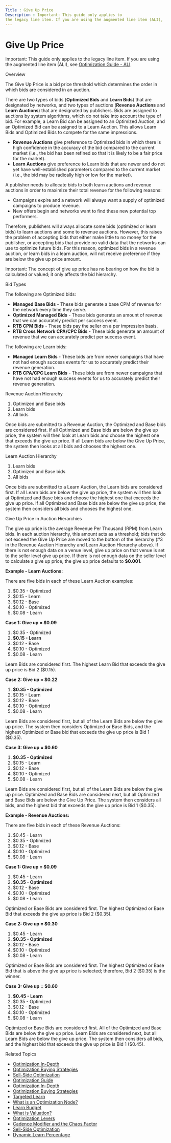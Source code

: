 ```yaml
---
Title : Give Up Price
Description : Important: This guide only applies to
the legacy line item. If you are using the augmented line item (ALI),
---
```



# Give Up Price





Important: This guide only applies to
the legacy line item. If you are using the augmented line item (ALI),
see
<a href="optimization-guide-ali.html" class="xref">Optimization Guide -
ALI</a>.



Overview

The Give Up Price is a bid price threshold which determines the order in
which bids are considered in an auction.

There are two types of bids (**Optimized Bids** and **Learn Bids**) that
are designated by networks, and two types of auctions (**Revenue
Auctions** and **Learn Auctions**) that are designated by publishers.
Bids are assigned to auctions by system algorithms, which do not take
into account the type of bid. For example, a Learn Bid can be assigned
to an Optimized Auction, and an Optimized Bid can be assigned to a Learn
Auction. This allows Learn Bids and Optimized Bids to compete for the
same impressions.

- **Revenue Auctions** give preference to Optimized bids in which there
  is high confidence in the accuracy of the bid compared to the current
  market (i.e., the bid has been refined so that it is likely to be a
  fair price for the market).
- **Learn Auctions** give preference to Learn bids that are newer and do
  not yet have well-established parameters compared to the current
  market (i.e., the bid may be radically high or low for the market).

A publisher needs to allocate bids to both learn auctions and revenue
auctions in order to maximize their total revenue for the following
reasons:

- Campaigns expire and a network will always want a supply of optimized
  campaigns to produce revenue.
- New offers begin and networks want to find these new potential top
  performers.

Therefore, publishers will always allocate some bids (optimized or learn
bids) to learn auctions and some to revenue auctions. However, this
raises the problem of accepting bids that either make little to no money
for the publisher, or accepting bids that provide no valid data that the
networks can use to optimize future bids. For this reason, optimized
bids in a revenue auction, or learn bids in a learn auction, will not
receive preference if they are below the give up price amount.



Important: The concept of give up price
has no bearing on how the bid is calculated or valued; it only affects
the bid hierarchy.



Bid Types

The following are Optimized bids:

- **Managed Base Bids** - These bids generate a base CPM of revenue for
  the network every time they serve.
- **Optimized Managed Bids** - These bids generate an amount of revenue
  that we can accurately predict per success event.
- **RTB CPM Bids** - These bids pay the seller on a per impression
  basis.
- **RTB Cross Network CPA/CPC Bids** - These bids generate an amount of
  revenue that we can accurately predict per success event.

The following are Learn bids:

- **Managed Learn Bids** - These bids are from newer campaigns that have
  not had enough success events for us to accurately predict their
  revenue generation.
- **RTB CPA/CPC Learn Bids** - These bids are from newer campaigns that
  have not had enough success events for us to accurately predict their
  revenue generation.

Revenue Auction Hierarchy

1.  Optimized and Base bids
2.  Learn bids
3.  All bids

Once bids are submitted to a Revenue Auction, the Optimized and Base
bids are considered first. If all Optimized and Base bids are below the
give up price, the system will then look at Learn bids and choose the
highest one that exceeds the give up price. If all Learn bids are below
the Give Up Price, the system then looks at all bids and chooses the
highest one.

Learn Auction Hierarchy

1.  Learn bids
2.  Optimized and Base bids
3.  All bids

Once bids are submitted to a Learn Auction, the Learn bids are
considered first. If all Learn bids are below the give up price, the
system will then look at Optimized and Base bids and choose the highest
one that exceeds the give up price. If all Optimized and Base bids are
below the give up price, the system then considers all bids and chooses
the highest one.

Give Up Price in Auction Hierarchies

The give up price is the average Revenue Per Thousand (RPM) from Learn
bids. In each auction hierarchy, this amount acts as a threshold; bids
that do not exceed the Give Up Price are moved to the bottom of the
hierarchy (#3 in the Revenue Auction Hierarchy and Learn Auction
Hierarchy above). If there is not enough data on a venue level, give up
price on that venue is set to the seller level give up price. If there
is not enough data on the seller level to calculate a give up price, the
give up price defaults to **$0.001**.

**Example - Learn Auctions:**

There are five bids in each of these Learn Auction examples:

1.  $0.35 - Optimized
2.  $0.15 - Learn
3.  $0.12 - Base
4.  $0.10 - Optimized
5.  $0.08 - Learn

**Case 1: Give up = $0.09**

1.  $0.35 - Optimized
2.  **$0.15 - Learn**
3.  $0.12 - Base
4.  $0.10 - Optimized
5.  $0.08 - Learn

Learn Bids are considered first. The highest Learn Bid that exceeds the
give up price is Bid 2 ($0.15).

**Case 2: Give up = $0.22**

1.  **$0.35 - Optimized**
2.  $0.15 - Learn
3.  $0.12 - Base
4.  $0.10 - Optimized
5.  $0.08 - Learn

Learn Bids are considered first, but all of the Learn Bids are below the
give up price. The system then considers Optimized or Base Bids, and the
highest Optimized or Base bid that exceeds the give up price is Bid 1
($0.35).

**Case 3: Give up = $0.60**

1.  **$0.35 - Optimized**
2.  $0.15 - Learn
3.  $0.12 - Base
4.  $0.10 - Optimized
5.  $0.08 - Learn

Learn Bids are considered first, but all of the Learn Bids are below the
give up price. Optimized and Base Bids are considered next, but all
Optimized and Base Bids are below the Give Up Price. The system then
considers all bids, and the highest bid that exceeds the give up price
is Bid 1 ($0.35).

**Example - Revenue Auctions:**

There are five bids in each of these Revenue Auctions:

1.  $0.45 - Learn
2.  $0.35 - Optimized
3.  $0.12 - Base
4.  $0.10 - Optimized
5.  $0.08 - Learn

**Case 1: Give up = $0.09**

1.  $0.45 - Learn
2.  **$0.35 - Optimized**
3.  $0.12 - Base
4.  $0.10 - Optimized
5.  $0.08 - Learn

Optimized or Base Bids are considered first. The highest Optimized or
Base Bid that exceeds the give up price is Bid 2 ($0.35).

**Case 2: Give up = $0.30**

1.  $0.45 - Learn
2.  **$0.35 - Optimized**
3.  $0.12 - Base
4.  $0.10 - Optimized
5.  $0.08 - Learn

Optimized or Base Bids are considered first. The highest Optimized or
Base Bid that is above the give up price is selected; therefore, Bid 2
($0.35) is the winner.

**Case 3: Give up = $0.60**

1.  **$0.45 - Learn**
2.  $0.35 - Optimized
3.  $0.12 - Base
4.  $0.10 - Optimized
5.  $0.08 - Learn

Optimized or Base Bids are considered first. All of the Optimized and
Base Bids are below the give up price. Learn Bids are considered next,
but all Learn Bids are below the give up price. The system then
considers all bids, and the highest bid that exceeds the give up price
is Bid 1 ($0.45).

Related Topics

- <a href="optimization-in-depth.html" class="xref">Optimization
  In-Depth</a>
- <a href="optimization-buying-strategies.html" class="xref">Optimization
  Buying Strategies</a>
- <a href="sell-side-optimization.html" class="xref">Sell-Side
  Optimization</a>
- <a href="optimization-guide.html" class="xref">Optimization Guide</a>
- <a href="optimization-in-depth.html" class="xref">Optimization
  In-Depth</a>
- <a href="optimization-buying-strategies.html" class="xref">Optimization
  Buying Strategies</a>
- <a href="targeted-learn.html" class="xref">Targeted Learn</a>
- <a href="what-is-an-optimization-node.html" class="xref">What is an
  Optimization Node?</a>
- <a href="learn-budget.html" class="xref">Learn Budget</a>
- <a href="what-is-valuation.html" class="xref">What is Valuation?</a>
- <a href="optimization-levers.html" class="xref">Optimization Levers</a>
- <a href="cadence-modifier-and-the-chaos-factor.html"
  class="xref">Cadence Modifier and the Chaos Factor</a>
- <a href="sell-side-optimization.html" class="xref">Sell-Side
  Optimization</a>
- <a href="dynamic-learn-percentage.html" class="xref">Dynamic Learn
  Percentage</a>




